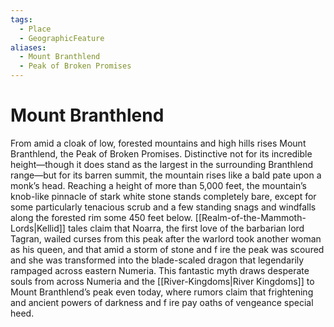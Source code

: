 ```yaml
---
tags:
  - Place
  - GeographicFeature
aliases:
  - Mount Branthlend
  - Peak of Broken Promises
---
```

# Mount Branthlend
From amid a cloak of low, forested mountains and high hills rises Mount Branthlend, the Peak of Broken Promises. Distinctive not for its incredible height—though it does stand as the largest in the surrounding Branthlend range—but for its barren summit, the mountain rises like a bald pate upon a monk’s head. Reaching a height of more than 5,000 feet, the mountain’s knob-like pinnacle of stark white stone stands completely bare, except for some particularly tenacious scrub and a few standing snags and windfalls along the forested rim some 450 feet below. [[Realm-of-the-Mammoth-Lords|Kellid]] tales claim that Noarra, the first love of the barbarian lord Tagran, wailed curses from this peak after the warlord took another woman as his queen, and that amid a storm of stone and f ire the peak was scoured and she was transformed into the blade-scaled dragon that legendarily rampaged across eastern Numeria. This fantastic myth draws desperate souls from across Numeria and the [[River-Kingdoms|River Kingdoms]] to Mount Branthlend’s peak even today, where rumors claim that frightening and ancient powers of darkness and f ire pay oaths of vengeance special heed.